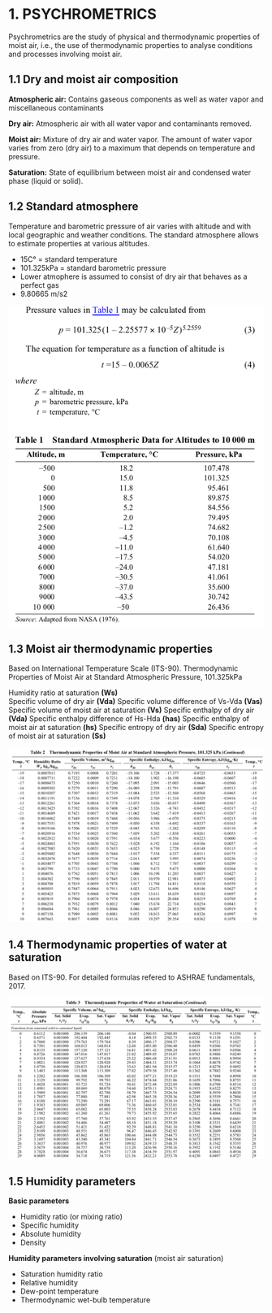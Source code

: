 # 1. PSYCHROMETRICS
Psychrometrics are the study of physical and thermodynamic properties of moist air, i.e.,
the use of thermodynamic properties to analyse conditions and processes involving moist air.

## 1.1 Dry and moist air composition
**Atmospheric air:** Contains gaseous components as well as water vapor and miscellaneous contaminants

**Dry air:** Atmospheric air with all water vapor and contaminants removed. 

**Moist air:** Mixture of dry air and water vapor. The amount of water vapor varies from zero (dry air) to a maximum that 
depends on temperature and pressure. 

**Saturation:** State of equilibrium between moist air and condensed water phase (liquid or solid).  

## 1.2 Standard atmosphere
Temperature and barometric pressure of air varies with altitude and with local geographic and weather conditions.
The standard atmosphere allows to estimate properties at various altitudes.
* 15C° = standard temperature
* 101.325kPa = standard barometric pressure
* Lower atmophere is assumed to consist of dry air that behaves as a perfect gas
* 9.80665 m/s2

![image info](./static/table_1.png)

## 1.3 Moist air thermodynamic properties
Based on International Temperature Scale (ITS-90). Thermodynamic Properties of Moist Air at Standard Atmospheric Pressure, 101.325kPa

Humidity ratio at saturation **(Ws)**   
Specific volume of dry air **(Vda)**
Specific volume difference of Vs-Vda **(Vas)**
Specific volume of moist air at saturation **(Vs)**
Specific enthalpy of dry air **(Vda)**
Specific enthalpy difference of Hs-Hda **(has)** 
Specific enthalpy of moist air at saturation **(hs)**
Specific entropy of dry air **(Sda)**
Specific entropy of moist air at saturation **(Ss)** 

![image info](./static/table_2.png)

## 1.4 Thermodynamic properties of water at saturation
Based on ITS-90. For detailed formulas refered to ASHRAE fundamentals, 2017.

![image info](./static/table_3.png)

## 1.5 Humidity parameters
**Basic parameters**
* Humidity ratio (or mixing ratio)
* Specific humidity
* Absolute humidity 
* Density

**Humidity parameters involving saturation** (moist air saturation)
* Saturation humidity ratio
* Relative humidity 
* Dew-point temperature
* Thermodynamic wet-bulb temperature
